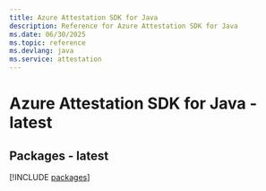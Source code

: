```yaml
---
title: Azure Attestation SDK for Java
description: Reference for Azure Attestation SDK for Java
ms.date: 06/30/2025
ms.topic: reference
ms.devlang: java
ms.service: attestation
---
```

# Azure Attestation SDK for Java - latest
## Packages - latest
[!INCLUDE [packages](attestation-index.md)]
